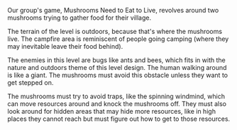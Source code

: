 Our group's game, Mushrooms Need to Eat to Live, revolves around two
mushrooms trying to gather food for their village.

The terrain of the level is outdoors, because that's where the mushrooms live.
The campfire area is reminiscent of people going camping (where they may
inevitable leave their food behind).

The enemies in this level are bugs like ants and bees, which fits in with
the nature and outdoors theme of this level design. The human walking around
is like a giant. The mushrooms must avoid this obstacle unless they want
to get stepped on.

The mushrooms must try to avoid traps, like the spinning windmind, which can
move resources around and knock the mushrooms off. They must also look around
for hidden areas that may hide more resources, like in high places they cannot
reach but must figure out how to get to those resources.
